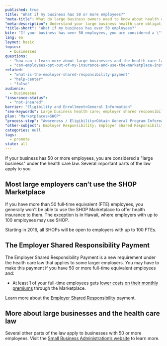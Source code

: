 ```yaml
---
published: true
title: "What if my business has 50 or more employees?"
"meta-title": What do large business owners need to know about health coverage
"meta-description": Understand your large business health care obligations at the Health Insurance Marketplace. Learn what is required under the Affordable Care Act
"title-short": "What if my business has over 50 employees?"
bite: "If your business has over 50 employees, you are considered a \"large business\" under the health care law. Several important parts of the law apply to you."
lang: en
layout: basic
topics: 
  - businesses
questions: 
  - "how-can-i-learn-more-about-large-businesses-and-the-health-care-law"
  - "can-employees-opt-out-of-my-insurance-and-use-the-marketplace-instead"
related: 
  - "what-is-the-employer-shared-responsibility-payment"
  - "help-center"
  - "false"
audience: 
  - businesses
"insurance-status": 
  - "not-insured"
barrier: "Eligibility and Enrollment>General Information"
"seo-keywords": Large business health care; employer shared responsibility payment
plan: "Marketplaces>SHOP"
"process-step": "Awareness / Eligibility>Obtain General Program Information"
"other-subject": Employer Responsibility; Employer Shared Responsibility Payment
categories: null
tags: 
  - promote
state: all
---
```


If your business has 50 or more employees, you are considered a "large business" under the health care law. Several important parts of the law apply to you.   

## Most large employers can’t use the SHOP Marketplace

If you have more than 50 full-time equivalent (FTE) employees, you generally won't be able to use the SHOP Marketplace to offer health insurance to them. The exception is in Hawaii, where employers with up to 100 employees may use SHOP.  

Starting in 2016, all SHOPs will be open to employers with up to 100 FTEs.

## The Employer Shared Responsibility Payment 
The Employer Shared Responsibility Payment is a new requirement under the health care law that applies to some larger employers. You may have to make this payment if you have 50 or more full-time equivalent employees and:

* At least 1 of your full-time employees gets [lower costs on their monthly premiums](/will-i-qualify-to-save-on-monthly-premiums) through the Marketplace.

Learn more about the [Employer Shared Responsibility](/what-is-the-employer-shared-responsibility-payment) payment.

## More about large businesses and the health care law

Several other parts of the law apply to businesses with 50 or more employees. Visit the [Small Business Administration’s website](http://www.sba.gov/content/employers-with-50-or-more-employees) to learn more.
